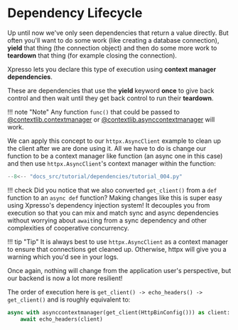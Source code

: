 # Dependency Lifecycle

Up until now we've only seen dependencies that return a value directly.
But often you'll want to do some work (like creating a database connection), **yield** that thing (the connection object) and then do some more work to **teardown** that thing (for example closing the connection).

Xpresso lets you declare this type of execution using **context manager dependencies**.

These are dependencies that use the **yield** keyword **once** to give back control and then wait until they get back control to run their **teardown**.

!!! note "Note"
    Any function `func()` that could be passed to [@contextlib.contextmanager] or [@contextlib.asynccontextmanager] will work.

We can apply this concept to our `httpx.AsyncClient` example to clean up the client after we are done using it.
All we have to do is change our function to be a context manager like function (an async one in this case) and then use `httpx.AsyncClient`'s context manager within the function:

```python hl_lines="22-26"
--8<-- "docs_src/tutorial/dependencies/tutorial_004.py"
```

!!! check
    Did you notice that we also converted `get_client()` from a `def` function to an `async def` function?
    Making changes like this is super easy using Xpresso's dependency injection system!
    It decouples you from execution so that you can mix and match sync and async dependencies without worrying about `await`ing from a sync dependency and other complexities of cooperative concurrency.

!!! tip "Tip"
    It is always best to use `httpx.AsyncClient` as a context manager to ensure that connections get cleaned up.
    Otherwise, httpx will give you a warning which you'd see in your logs.

Once again, nothing will change from the application user's perspective, but our backend is now a lot more resilient!

The order of execution here is `get_client() -> echo_headers() -> get_client()` and is roughly equivalent to:

```python
async with asynccontextmanager(get_client(HttpBinConfig())) as client:
    await echo_headers(client)
```

[@contextlib.contextmanager]: https://docs.python.org/3/library/contextlib.html#contextlib.contextmanager
[@contextlib.asynccontextmanager]: https://docs.python.org/3/library/contextlib.html#contextlib.asynccontextmanager
